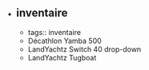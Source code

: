 - ## inventaire
	- tags:: inventaire
	- Décathlon Yamba 500
	- LandYachtz Switch 40 drop-down
	- LandYachtz Tugboat